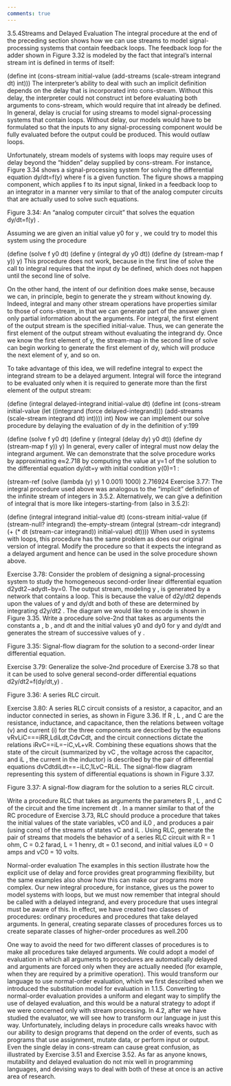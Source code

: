 ```yaml
---
comments: true
---
```


3.5.4Streams and Delayed Evaluation
The integral procedure at the end of the preceding section shows how we can use streams to model signal-processing systems that contain feedback loops. The feedback loop for the adder shown in Figure 3.32 is modeled by the fact that integral’s internal stream int is defined in terms of itself:

(define int
  (cons-stream 
   initial-value
   (add-streams 
    (scale-stream integrand dt) int)))
The interpreter’s ability to deal with such an implicit definition depends on the delay that is incorporated into cons-stream. Without this delay, the interpreter could not construct int before evaluating both arguments to cons-stream, which would require that int already be defined. In general, delay is crucial for using streams to model signal-processing systems that contain loops. Without delay, our models would have to be formulated so that the inputs to any signal-processing component would be fully evaluated before the output could be produced. This would outlaw loops.

Unfortunately, stream models of systems with loops may require uses of delay beyond the “hidden” delay supplied by cons-stream. For instance, Figure 3.34 shows a signal-processing system for solving the differential equation dy/dt=f(y)
 where f
 is a given function. The figure shows a mapping component, which applies f
 to its input signal, linked in a feedback loop to an integrator in a manner very similar to that of the analog computer circuits that are actually used to solve such equations.


Figure 3.34: An “analog computer circuit” that solves the equation dy/dt=f(y)
.

Assuming we are given an initial value y0
 for y
, we could try to model this system using the procedure

(define (solve f y0 dt)
  (define y (integral dy y0 dt))
  (define dy (stream-map f y))
  y)
This procedure does not work, because in the first line of solve the call to integral requires that the input dy be defined, which does not happen until the second line of solve.

On the other hand, the intent of our definition does make sense, because we can, in principle, begin to generate the y stream without knowing dy. Indeed, integral and many other stream operations have properties similar to those of cons-stream, in that we can generate part of the answer given only partial information about the arguments. For integral, the first element of the output stream is the specified initial-value. Thus, we can generate the first element of the output stream without evaluating the integrand dy. Once we know the first element of y, the stream-map in the second line of solve can begin working to generate the first element of dy, which will produce the next element of y, and so on.

To take advantage of this idea, we will redefine integral to expect the integrand stream to be a delayed argument. Integral will force the integrand to be evaluated only when it is required to generate more than the first element of the output stream:

(define (integral
         delayed-integrand initial-value dt)
  (define int
    (cons-stream 
     initial-value
     (let ((integrand 
            (force delayed-integrand)))
       (add-streams 
        (scale-stream integrand dt)
        int))))
  int)
Now we can implement our solve procedure by delaying the evaluation of dy in the definition of y:199

(define (solve f y0 dt)
  (define y (integral (delay dy) y0 dt))
  (define dy (stream-map f y))
  y)
In general, every caller of integral must now delay the integrand argument. We can demonstrate that the solve procedure works by approximating e≈2.718
 by computing the value at y=1
 of the solution to the differential equation dy/dt=y
 with initial condition y(0)=1
:

(stream-ref 
 (solve (lambda (y) y) 1 0.001) 1000)
2.716924
Exercise 3.77: The integral procedure used above was analogous to the “implicit” definition of the infinite stream of integers in 3.5.2. Alternatively, we can give a definition of integral that is more like integers-starting-from (also in 3.5.2):

(define (integral
         integrand initial-value dt)
  (cons-stream 
   initial-value
   (if (stream-null? integrand)
       the-empty-stream
       (integral 
        (stream-cdr integrand)
        (+ (* dt (stream-car integrand))
           initial-value)
        dt))))
When used in systems with loops, this procedure has the same problem as does our original version of integral. Modify the procedure so that it expects the integrand as a delayed argument and hence can be used in the solve procedure shown above.

Exercise 3.78: Consider the problem of designing a signal-processing system to study the homogeneous second-order linear differential equation
d2ydt2−adydt−by=0.
The output stream, modeling y
, is generated by a network that contains a loop. This is because the value of d2y/dt2
 depends upon the values of y
 and dy/dt
 and both of these are determined by integrating d2y/dt2
. The diagram we would like to encode is shown in Figure 3.35. Write a procedure solve-2nd that takes as arguments the constants a
, b
, and dt
 and the initial values y0
 and dy0
 for y
 and dy/dt
 and generates the stream of successive values of y
.


Figure 3.35: Signal-flow diagram for the solution to a second-order linear differential equation.

Exercise 3.79: Generalize the solve-2nd procedure of Exercise 3.78 so that it can be used to solve general second-order differential equations d2y/dt2=f(dy/dt,y)
.


Figure 3.36: A series RLC circuit.

Exercise 3.80: A series RLC circuit consists of a resistor, a capacitor, and an inductor connected in series, as shown in Figure 3.36. If R
, L
, and C
 are the resistance, inductance, and capacitance, then the relations between voltage (v)
 and current (i)
 for the three components are described by the equations
vRvLiC===iRR,LdiLdt,CdvCdt,
and the circuit connections dictate the relations
iRvC==iL=−iC,vL+vR.
Combining these equations shows that the state of the circuit (summarized by vC
, the voltage across the capacitor, and iL
, the current in the inductor) is described by the pair of differential equations
dvCdtdiLdt==−iLC,1LvC−RLiL.
The signal-flow diagram representing this system of differential equations is shown in Figure 3.37.


Figure 3.37: A signal-flow diagram for the solution to a series RLC circuit.

Write a procedure RLC that takes as arguments the parameters R
, L
, and C
 of the circuit and the time increment dt
. In a manner similar to that of the RC procedure of Exercise 3.73, RLC should produce a procedure that takes the initial values of the state variables, vC0
 and iL0
, and produces a pair (using cons) of the streams of states vC
 and iL
. Using RLC, generate the pair of streams that models the behavior of a series RLC circuit with R
 = 1 ohm, C
 = 0.2 farad, L
 = 1 henry, dt
 = 0.1 second, and initial values iL0
 = 0 amps and vC0
 = 10 volts.

Normal-order evaluation
The examples in this section illustrate how the explicit use of delay and force provides great programming flexibility, but the same examples also show how this can make our programs more complex. Our new integral procedure, for instance, gives us the power to model systems with loops, but we must now remember that integral should be called with a delayed integrand, and every procedure that uses integral must be aware of this. In effect, we have created two classes of procedures: ordinary procedures and procedures that take delayed arguments. In general, creating separate classes of procedures forces us to create separate classes of higher-order procedures as well.200

One way to avoid the need for two different classes of procedures is to make all procedures take delayed arguments. We could adopt a model of evaluation in which all arguments to procedures are automatically delayed and arguments are forced only when they are actually needed (for example, when they are required by a primitive operation). This would transform our language to use normal-order evaluation, which we first described when we introduced the substitution model for evaluation in 1.1.5. Converting to normal-order evaluation provides a uniform and elegant way to simplify the use of delayed evaluation, and this would be a natural strategy to adopt if we were concerned only with stream processing. In 4.2, after we have studied the evaluator, we will see how to transform our language in just this way. Unfortunately, including delays in procedure calls wreaks havoc with our ability to design programs that depend on the order of events, such as programs that use assignment, mutate data, or perform input or output. Even the single delay in cons-stream can cause great confusion, as illustrated by Exercise 3.51 and Exercise 3.52. As far as anyone knows, mutability and delayed evaluation do not mix well in programming languages, and devising ways to deal with both of these at once is an active area of research.